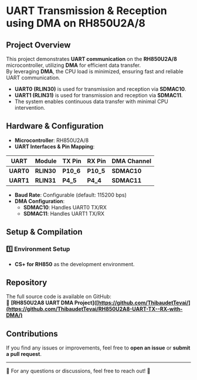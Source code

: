 # UART Transmission & Reception using DMA on RH850U2A/8  

## Project Overview  
This project demonstrates **UART communication** on the **RH850U2A/8** microcontroller, utilizing **DMA** for efficient data transfer.  
By leveraging **DMA**, the CPU load is minimized, ensuring fast and reliable UART communication.  

- **UART0 (RLIN30)** is used for transmission and reception via **SDMAC10**.  
- **UART1 (RLIN31)** is used for transmission and reception via **SDMAC11**.  
- The system enables continuous data transfer with minimal CPU intervention.  

## Hardware & Configuration  
- **Microcontroller**: RH850U2A/8  
- **UART Interfaces & Pin Mapping**:  

| UART | Module | TX Pin | RX Pin | DMA Channel |
|------|--------|--------|--------|-------------|
| **UART0** | **RLIN30** | **P10_6** | **P10_5** | **SDMAC10** |
| **UART1** | **RLIN31** | **P4_5** | **P4_4** | **SDMAC11** |

- **Baud Rate**: Configurable (default: 115200 bps)  
- **DMA Configuration**:  
  - **SDMAC10**: Handles UART0 TX/RX  
  - **SDMAC11**: Handles UART1 TX/RX  

## Setup & Compilation  
### **1️⃣ Environment Setup**  
- **CS+ for RH850** as the development environment.  


## Repository  
The full source code is available on GitHub:  
🔗 **[RH850U2A8 UART DMA Project]([https://github.com/ThibaudetTevai/](https://github.com/ThibaudetTevai/RH850U2A8-UART-TX--RX-with-DMA/)**

## Contributions  
If you find any issues or improvements, feel free to **open an issue** or **submit a pull request**.  

---

📩 For any questions or discussions, feel free to reach out! 🚀  
